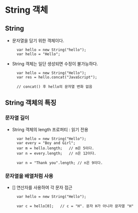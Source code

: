 # String 객체

## String 

- 문자열을 담기 위한 객체이다.

        var hello = new String("hello");
        var hello = "Hello";


- String 객체는 일단 생성되면 수정이 불가능하다.


        var hello = new String("Hello");
        var res = hello.concat("JavaScript");

        // concat() 후 hello의 문자열 변화 없음

    
## String 객체의 특징

### 문자열 길이

- String 객체의 length 프로퍼티 : 읽기 전용

        var hello = new String("Hello");
        var every = "Boy and Girl";
        var m = hello.length;   // m은 5이다.
        var n = every.length;   // n은 12이다.

        var n = "Thank you".length; // n은 9이다.


### 문자열을 배열처럼 사용

- [] 연산자를 사용하여 각 문자 접근

        var hello = new String("Hello");

        var c = hello[0];   // c = "H". 문자 H가 아니라 문자열 "H"